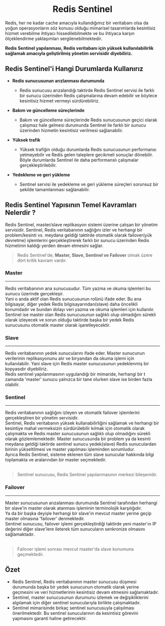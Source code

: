 <h1 align="center">
  <br>
  Redis Sentinel
  <br>
</h1>

<p>Redis, her ne kadar cache amacıyla kullandığımız bir veritabanı olsa da yoğun operasyonların söz konusu olduğu mimarisel tasarımlarda kesintisiz hizmet verebilme ihtiyacı hissedilebilmekte ve bu ihtiyaca karşın ölçeklendirme yaklaşımları sergilenebilmektedir.</p>

<strong>Redis Sentinel yapılanması, Redis veritabanı için yüksek kullanılabilirlik sağlamak amacıyla geliştirilmiş yönetim servisidir diyebiliriz.</strong>

## Redis Sentinel'i Hangi Durumlarda Kullanırız
- **Redis sunucusunun arızlanması durumunda**
    - Redis sunucusu arızalandığı taktirde Redis Sentinel servisi ile farklı bir sunucu üzerinden Redis çalışmalarına devam edebilir ve böylece kesintisiz hizmet vermeyi sürdürebiliriz.

- **Bakım ve güncelleme süreçlerinde**    
    - Bakım ve güncelleme süreçlerinde Redis sunucusunun geçici olarak çalışmaz hale gelmesi durumunda Sentinel ile farklı bir sunucu üzerinden hizmetin kesintisiz verilmesi sağlanabilir.

- **Yüksek trafik**
    - Yüksek trafiğin olduğu durumlarda Redis sunucusunun performansı yetmeyebilir ve Redis gelen taleplere gecikmeli sonuçlar dönebilir. Böyle durumlarda Sentinel ile daha performanslı çalışmalar gerçekleştirilebilir.    

- **Yedekleme ve geri yükleme**    
    - Sentinel servisi ile yedekleme ve geri yükleme süreçleri sorunsuz bir şekilde tamamlanması sağlanabilir.

## Redis Sentinel Yapısının Temel Kavramları Nelerdir ?
Redis Sentinel, master/slave replikasyon sistemi üzerine çalışan bir yönetim servisidir. Sentinel, Redis veritabanının sağlığını izler ve herhangi bir problem/kesinti vs. meydana geldiği taktirde otomatik olarak failover(yük devretme) işlemlerini gerçekleştirerek farklı bir sunucu üzerinden Redis hizmetinin kaldığı yerden devam etmesini sağlar. 

>Redis Sentinel'de; **Master, Slave, Sentinel ve Failover** olmak üzere dört kritik kavram vardır.

### Master
<hr>
Redis veritabanının ana sunucusudur. Tüm yazma ve okuma işlemleri bu sunucu üzerinde gerçekleşir. <br>
Yani o anda aktif olan Redis sunucusunun rolünü ifade eder. Bu ana bilgisayar, diğer yedek Redis bilgisayarından(slave) daha öncelikli konumdadır ve bundan dolayı veri yazma ve okuma işlemleri için kullanılır.<br>
Sentinel ise master olan Redis sunucusunun sağlıklı olup olmadığını sürekli olarak izleyecek ve sorun olduğu taktirde başka bir yedek Redis sunucusunu otomatik master olarak işaretleyecektir.

### Slave
<hr>
Redis veritabanının yedek sunucularını ifade eder. Master sunucunun verilerinin replikasyonunu alır ve biryandan da okuma işlemi için kullanılabilir. Yani slave için Redis master sunucusunun yedeklenmiş bir kopyasıdır diyebiliriz.<br>
Redis sentinel yapılanmasının uygulandığı bir mimaride, herhangi bir t zamanda 'master' sunucu yalnızca bir tane olurken slave ise birden fazla olabilir.

### Sentinel
<hr>
Redis veritabanının sağlığını izleyen ve otomatik failover işlemlerini gerçekleştiren bir yönetim servisidir. <br>
Sentinel, Redis veritabanın yüksek kullanabilirliğini sağlamak ve herhangi bir kesintiye mahal vermeksizin sürdürülebilir kılmak için otomatik olarak çalışmakta ve Redis master sunucusunun sağlıklı olup olmadığını sürekli olarak gözlemlemektedir. Master sunucusunda bir problem ya da kesinti meydana geldiği taktirde sentinel sunucu yedek(slave) Redis sunuculardan birinin yükseltilmesi ve master yapılması işleminden sorumludur.<br>
Ayrıca Redis Sentinel, sisteme eklenen tüm slave sunucular hakkında bilgi toplamakta ve aralarından bir master seçmektedir. <br><br>

> Sentinel sunucusu, Redis Sentinel yapılanmasının merkezi bileşenidir. 

### Failover
<hr>
Master sunucusunun arızalanması durumunda Sentinel tarafından herhangi bir slave'in master olarak atanması işleminin terminolojik karşılığıdır. <br>
Ya da bir başka deyişle herhangi bir slave'in mevcut master yerine geçip master olmasına 'failover' denmektedir. <br>
Sentinel sunucusu, failover işlemi gerçekleştirdiği taktirde yeni master'ın IP değerini diğer slave'lere ileterek tüm sunucuların senkronize olmasını sağlamaktadır. <br><br>

> Failover işlemi sonrası mevcut master'da slave konumuna geçmektedir.

## Özet
- Redis Sentinel, Redis veritabanının master sunucusu düşmesi durumunda başka bir yedek sunucunun otomatik olarak yerine geçmesini ve veri hizmetlerinin kesintisiz devam etmesini sağlamaktadır.
- Sentinel, master sunucusunun durumunu izlemek ve değişikliklerini algılamak için diğer sentinel sunucularıyla birlikte çalışmaktadır.
- Sentinel mimarisinde birkaç sentinel sunucusuyla çalışılması önerilmektedir. Bu sentinel sunucularının da kesintisiz görevini yapmasını garanti haline getirecektir.